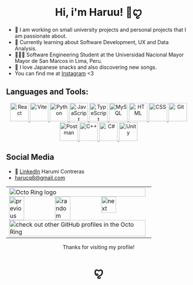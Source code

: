 <div align="center">
  
# Hi, i'm Haruu! 🍓ꨄ

</div>

- 🔭 I am working on small university projects and personal projects that I am passionate about.
- 🌱 Currently learning about Software Development, UX and Data Analysis.
- 👩🏻‍🎓 Software Engineering Student at the Universidad Nacional Mayor Mayor de San Marcos in Lima, Peru.
- 💛  I love Japanese snacks and also discovering new songs. 
- You can find me at [Instagram](https://www.instagram.com/harumiiic/) <3

## Languages and Tools:

<p align="center">
  <a href="https://reactjs.org/" target="_blank">
    <img src="https://upload.wikimedia.org/wikipedia/commons/a/a7/React-icon.svg" alt="React" width="50" height="50" />
  </a>
  <a href="https://vitejs.dev/" target="_blank">
    <img src="https://vitejs.dev/logo.svg" alt="Vite" width="50" height="50" />
  </a>
  <!-- Python -->
  <a href="https://www.python.org/" target="_blank">
    <img src="https://cdn.jsdelivr.net/gh/devicons/devicon/icons/python/python-original.svg" alt="Python" width="50" height="50"/>
  </a>
  <!-- JavaScript -->
  <a href="https://developer.mozilla.org/es/docs/Web/JavaScript" target="_blank">
    <img src="https://cdn.jsdelivr.net/gh/devicons/devicon/icons/javascript/javascript-original.svg" alt="JavaScript" width="50" height="50"/>
  </a>
  <!-- TypeScript -->
  <a href="https://www.typescriptlang.org/" target="_blank">
    <img src="https://cdn.jsdelivr.net/gh/devicons/devicon/icons/typescript/typescript-original.svg" alt="TypeScript" width="50" height="50"/>
  </a>
  <!-- MySQL -->
  <a href="https://www.mysql.com/" target="_blank">
    <img src="https://cdn.jsdelivr.net/gh/devicons/devicon/icons/mysql/mysql-original.svg" alt="MySQL" width="50" height="50"/>
  </a>
  <!-- HTML -->
  <a href="https://developer.mozilla.org/es/docs/Web/HTML" target="_blank">
    <img src="https://cdn.jsdelivr.net/gh/devicons/devicon/icons/html5/html5-original.svg" alt="HTML" width="50" height="50"/>
  </a>
  <!-- CSS -->
  <a href="https://developer.mozilla.org/es/docs/Web/CSS" target="_blank">
    <img src="https://cdn.jsdelivr.net/gh/devicons/devicon/icons/css3/css3-original.svg" alt="CSS" width="50" height="50"/>
  </a>
  <!-- Git -->
  <a href="https://git-scm.com/" target="_blank">
    <img src="https://cdn.jsdelivr.net/gh/devicons/devicon/icons/git/git-original.svg" alt="Git" width="50" height="50"/>
  </a>
  <!-- Postman -->
  <a href="https://www.postman.com/" target="_blank">
    <img src="https://www.vectorlogo.zone/logos/getpostman/getpostman-icon.svg" alt="Postman" width="50" height="50"/>
  </a>
  <!-- C++ -->
  <a href="https://isocpp.org/" target="_blank">
    <img src="https://cdn.jsdelivr.net/gh/devicons/devicon/icons/cplusplus/cplusplus-original.svg" alt="C++" width="50" height="50"/>
  </a>
  <!-- C# -->
  <a href="https://docs.microsoft.com/es-es/dotnet/csharp/" target="_blank">
    <img src="https://cdn.jsdelivr.net/gh/devicons/devicon/icons/csharp/csharp-original.svg" alt="C#" width="50" height="50"/>
  </a>
  <!-- Unity -->
  <a href="https://unity.com/" target="_blank">
    <img src="https://cdn.jsdelivr.net/gh/devicons/devicon/icons/unity/unity-original.svg" alt="Unity" width="50" height="50"/>
  </a>
</p>



## Social Media
- 💼 [LinkedIn](https://www.linkedin.com/in/harumi-nayeli-contreras-quispe-146a9629b/) Harumi Contreras
- harucq8@gmail.com

<div align="center">


<table><tbody><tr><td><a href="https://octo-ring.com/"><img src="https://octo-ring.com/static/img/widget/top.png" width="99%" alt="Octo Ring logo" align="top"></a><br><a href="https://octo-ring.com/p/harumiic/prev"><img src="https://octo-ring.com/static/img/widget/prev.png" width="33%" alt="previous" align="top" title="previous profile"></a><a href="https://octo-ring.com/p/harumiic/random"><img src="https://octo-ring.com/static/img/widget/random.png" width="33%" alt="random" align="top" title="random profile"></a><a href="https://octo-ring.com/p/harumiic/next"><img src="https://octo-ring.com/static/img/widget/next.png" width="33%" alt="next" align="top" title="next profile"></a><br><a href="https://octo-ring.com/"><img src="https://octo-ring.com/static/img/widget/bottom.png" width="99%" alt="check out other GitHub profiles in the Octo Ring" align="top"></a></td></tr></tbody></table>

Thanks for visiting my profile!
# ꨄ

</div>




